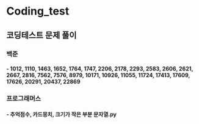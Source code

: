 # Coding_test

## 코딩테스트 문제 풀이

### 백준
#### - 1012, 1110, 1463, 1652, 1764, 1747, 2206, 2178, 2293, 2583, 2606, 2621, 2667, 2816, 7562, 7576, 8979, 10171, 10926, 11055, 11724, 17413, 17609, 17626, 20291, 20437, 22869

### 프로그래머스
#### - 추억점수, 카드뭉치, 크기가 작은 부분 문자열.py
